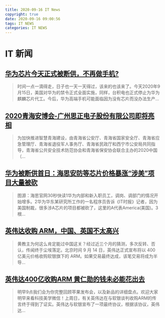 ```yaml
---
title: 2020-09-16 IT News
copyright: true
date: 2020-09-16 09:00:56
tags: IT NEWS
categories: IT NEWS
---
```

# IT 新闻 
 ## [华为芯片今天正式被断供，不再做手机?](http://mp.weixin.qq.com/s?src=11&timestamp=1600218005&ver=2587&signature=6JF3AENT48Hp*vAl8enXanxSND5g5UHKcS8SJNwU07UYroa-xscDCyrGm3oD9hr370vmWo-b3cHXWVWbdx47vIJwSnn9qdNEPY61IjUc1MezWrOjcK5VwPmIqQZllU6V&new=1)
 > 时间一点一滴得走，日子也一天一天得过，该来的也该来了。今天2020年9月15日，美国对华为的禁令正式全面实施，同样，台积电也正式停止为华为麒麟芯片代工。今后，华为高端手机可能面临因为没有芯片而没办法生产...
 ## [2020青海安博会-广州思正电子股份有限公司即将亮相](http://mp.weixin.qq.com/s?src=11&timestamp=1600218005&ver=2587&signature=rzcaJA5GFQSjqUXBaz0rglY6wRA2p5MgLurJPykuyyKX*ag97ike74ikGV24omLxlghHasZN8Vk2X1B*V5luY0TMkoXjTV8uH-y3OU58-nxGwN4tXQhngNiXENOirCa7&new=1)
 > 为加快推进智慧青海建设，由青海省公安厅、青海省国家安全厅、青海省应急管理厅、青海省退役军人事务厅、青海省民政厅和西宁市公安局共同指导，青海省公共安全技术防范协会和青海省保安协会联合主办的2020中国（...
 ## [华为被断供首日：海思安防等芯片价格暴涨“涉美”项目大量被砍](http://mp.weixin.qq.com/s?src=11&timestamp=1600218005&ver=2587&signature=8pDhtUzstX1eT6ESPSTYjQ3JSywbRIONGR6HP-zLTHZLmrVM6Rz2nkqH3f2MHZ*g*H1Cm*dyKGQvvgctQB9j8TYZM5JYOV-6P0Dev4H7glADcmnu2AW4M*68VETqleP-&new=1)
 > 图源：海思官网30秒快读1华为内部和新入职员工，调岗、调部门的情况开始增多。2华为华东某研究所工作的一名程序员告诉《IT时报》记者，因为美国制裁，很多涉A芯片的项目都被砍了，这里的A代表America(美国)。3根...
 ## [英伟达收购 ARM，中国、英国不太高兴](http://mp.weixin.qq.com/s?src=11&timestamp=1600218005&ver=2587&signature=RGVeLp3C9AOHyBwcnSpcFwnnvDd4q9Y7xxiDKDi2X1ZeqiGyQr2yOmpHp76TttdbZUxWTA9rHtu*BKYBuE7VePbC6JR3y45M2BsFBKpLk9x40hMLwROYShrzARjYpy-j&new=1)
 > 黄教主为何这么肯定能过中国这关？经过近三个月的猜测，多次反转、否认，传闻终于尘埃落定。北京时间 9 月 14 日，英伟达正式宣布将以 400 亿美元价格收购软银旗下的 ARM。如果交易最终达成，该笔交易将成为半导...
 ## [英伟达400亿收购ARM 黄仁勋的钱未必能花出去](http://mp.weixin.qq.com/s?src=11&timestamp=1600218005&ver=2587&signature=uGDC4xh*63WJxop7a7p6qdW3q6N2Jf*t7l*abNxx0J4xsMw-N4mjNUMMz5U9sKMfBzgiLO-Ic73jh1SG6g-sxd16D4xPQ1M-VUY*V4-9V5bxtfaqfl1Ykbtff5sWnqms&new=1)
 > 明早9点我们会为你完整回顾苹果发布会，以及新品的详细盘点。欢迎大家明早来看科技美学微信！上周日，有关英伟达在与软银谈判收购ARM的传言终于得到了证实。英伟达与软银宣布了一项最终协议，根据该协议，英伟达...

    
